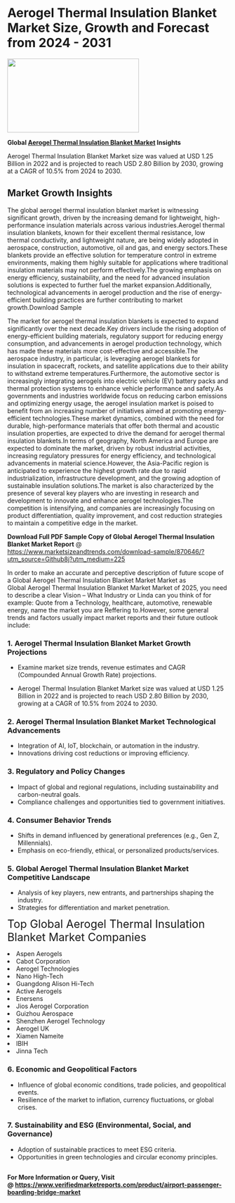 <H1>Aerogel Thermal Insulation Blanket Market Size, Growth and Forecast from 2024 - 2031</H1><img class="aligncenter size-medium wp-image-584254" src="https://thirdeyenews.in/wp-content/uploads/2024/09/Global-Market-Research-300x168.jpeg" alt="" width="300" height="168" /><p><strong>Global&nbsp;<a href="https://www.marketsizeandtrends.com/download-sample/870646/?utm_source=Github8j?utm_medium=225">Aerogel Thermal Insulation Blanket Market</a> Insights</strong></p><p>Aerogel Thermal Insulation Blanket Market size was valued at USD 1.25 Billion in 2022 and is projected to reach USD 2.80 Billion by 2030, growing at a CAGR of 10.5% from 2024 to 2030.</p><p><h2>Market Growth Insights</h2> <p>The global aerogel thermal insulation blanket market is witnessing significant growth, driven by the increasing demand for lightweight, high-performance insulation materials across various industries.Aerogel thermal insulation blankets, known for their excellent thermal resistance, low thermal conductivity, and lightweight nature, are being widely adopted in aerospace, construction, automotive, oil and gas, and energy sectors.These blankets provide an effective solution for temperature control in extreme environments, making them highly suitable for applications where traditional insulation materials may not perform effectively.The growing emphasis on energy efficiency, sustainability, and the need for advanced insulation solutions is expected to further fuel the market expansion.Additionally, technological advancements in aerogel production and the rise of energy-efficient building practices are further contributing to market growth.Download Sample</p> <p>The market for aerogel thermal insulation blankets is expected to expand significantly over the next decade.Key drivers include the rising adoption of energy-efficient building materials, regulatory support for reducing energy consumption, and advancements in aerogel production technology, which has made these materials more cost-effective and accessible.The aerospace industry, in particular, is leveraging aerogel blankets for insulation in spacecraft, rockets, and satellite applications due to their ability to withstand extreme temperatures.Furthermore, the automotive sector is increasingly integrating aerogels into electric vehicle (EV) battery packs and thermal protection systems to enhance vehicle performance and safety.As governments and industries worldwide focus on reducing carbon emissions and optimizing energy usage, the aerogel insulation market is poised to benefit from an increasing number of initiatives aimed at promoting energy-efficient technologies.These market dynamics, combined with the need for durable, high-performance materials that offer both thermal and acoustic insulation properties, are expected to drive the demand for aerogel thermal insulation blankets.In terms of geography, North America and Europe are expected to dominate the market, driven by robust industrial activities, increasing regulatory pressures for energy efficiency, and technological advancements in material science.However, the Asia-Pacific region is anticipated to experience the highest growth rate due to rapid industrialization, infrastructure development, and the growing adoption of sustainable insulation solutions.The market is also characterized by the presence of several key players who are investing in research and development to innovate and enhance aerogel technologies.The competition is intensifying, and companies are increasingly focusing on product differentiation, quality improvement, and cost reduction strategies to maintain a competitive edge in the market.</p><p><span class=""><strong>Download Full PDF Sample Copy of Global Aerogel Thermal Insulation Blanket Market Report</strong> @ <a href="https://www.marketsizeandtrends.com/download-sample/870646/?utm_source=Github8j?utm_medium=225" target="_blank">https://www.marketsizeandtrends.com/download-sample/870646/?utm_source=Github8j?utm_medium=225</a></span></p><p>In order to make an accurate and perceptive description of future scope of a Global&nbsp;Aerogel Thermal Insulation Blanket Market Market as Global&nbsp;Aerogel Thermal Insulation Blanket Market Market of 2025, you need to describe a clear Vision &ndash; What Industry or Linda can you think of for example: Quote from a Technology, healthcare, automotive, renewable energy, name the market you are Reffering to.However, some general trends and factors usually impact market reports and their future outlook include:</p><h3>1.&nbsp;<strong>Aerogel Thermal Insulation Blanket Market Growth Projections</strong></h3><ul><li>Examine market size trends, revenue estimates and CAGR (Compounded Annual Growth Rate) projections.</li><li><p>Aerogel Thermal Insulation Blanket Market size was valued at USD 1.25 Billion in 2022 and is projected to reach USD 2.80 Billion by 2030, growing at a CAGR of 10.5% from 2024 to 2030.</p></li></ul><h3>2.&nbsp;<strong>Aerogel Thermal Insulation Blanket Market Technological Advancements</strong></h3><ul><li>Integration of AI, IoT, blockchain, or automation in the industry.</li><li>Innovations driving cost reductions or improving efficiency.</li></ul><h3>3.&nbsp;<strong>Regulatory and Policy Changes</strong></h3><ul><li>Impact of global and regional regulations, including sustainability and carbon-neutral goals.</li><li>Compliance challenges and opportunities tied to government initiatives.</li></ul><h3>4.&nbsp;<strong>Consumer Behavior Trends</strong></h3><ul><li>Shifts in demand influenced by generational preferences (e.g., Gen Z, Millennials).</li><li>Emphasis on eco-friendly, ethical, or personalized products/services.</li></ul><h3>5.&nbsp;<strong>Global Aerogel Thermal Insulation Blanket Market Competitive Landscape</strong></h3><ul><li>Analysis of key players, new entrants, and partnerships shaping the industry.</li><li>Strategies for differentiation and market penetration.</li></ul><p data-pm-slice="1 1 []"><span style="color: inherit; font-family: inherit; font-size: 25px;">Top Global Aerogel Thermal Insulation Blanket Market Companies</span></p><div class="" data-test-id=""><p><li>Aspen Aerogels</li><li> Cabot Corporation</li><li> Aerogel Technologies</li><li> Nano High-Tech</li><li> Guangdong Alison Hi-Tech</li><li> Active Aerogels</li><li> Enersens</li><li> Jios Aerogel Corporation</li><li> Guizhou Aerospace</li><li> Shenzhen Aerogel Technology</li><li> Aerogel UK</li><li> Xiamen Nameite</li><li> IBIH</li><li> Jinna Tech</li></p></div><h3>6.&nbsp;<strong>Economic and Geopolitical Factors</strong></h3><ul><li>Influence of global economic conditions, trade policies, and geopolitical events.</li><li>Resilience of the market to inflation, currency fluctuations, or global crises.</li></ul><h3>7.&nbsp;<strong>Sustainability and ESG (Environmental, Social, and Governance)</strong></h3><ul><li>Adoption of sustainable practices to meet ESG criteria.</li><li>Opportunities in green technologies and circular economy principles.</li></ul><h2><strong style="font-size: 14px;">For More Information or Query, Visit @&nbsp;</strong><a style="background-color: #ffffff; font-size: 14px;" href="https://www.marketsizeandtrends.com/report/aerogel-thermal-insulation-blanket-market/" target="_blank">https://www.verifiedmarketreports.com/product/airport-passenger-boarding-bridge-market</a></h2>